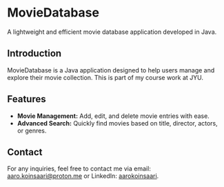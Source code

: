 # MovieDatabase

A lightweight and efficient movie database application developed in Java.

## Introduction

MovieDatabase is a Java application designed to help users manage and explore their movie collection. This is part of my course work at JYU.

## Features

* **Movie Management:** Add, edit, and delete movie entries with ease.
* **Advanced Search:** Quickly find movies based on title, director, actors, or genres.

## Contact

For any inquiries, feel free to contact me via email: [aaro.koinsaari@proton.me](mailto:aaro.koinsaari@proton.me) or LinkedIn: [aarokoinsaari](https://www.linkedin.com/in/AaroKoinsaari).
